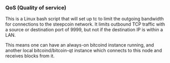 ### QoS (Quality of service) ###

This is a Linux bash script that will set up tc to limit the outgoing bandwidth for connections to the steepcoin network. It limits outbound TCP traffic with a source or destination port of 9999, but not if the destination IP is within a LAN.

This means one can have an always-on bitcoind instance running, and another local bitcoind/bitcoin-qt instance which connects to this node and receives blocks from it.
